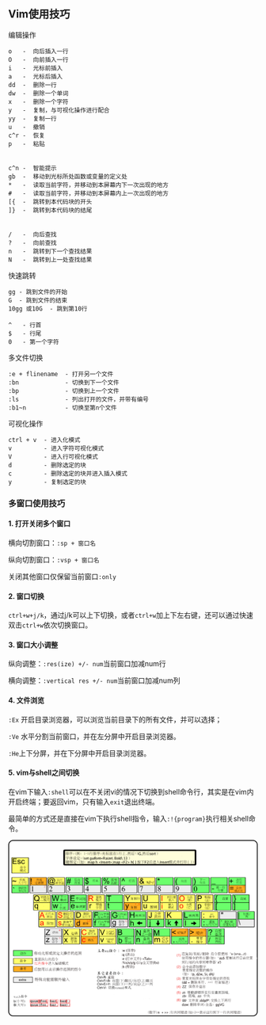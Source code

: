 ## Vim使用技巧



编辑操作

```
o   -  向后插入一行
O   -  向前插入一行
i   -  光标前插入
a   -  光标后插入
dd  -  删除一行
dw  -  删除一个单词
x   -  删除一个字符
y   -  复制，与可视化操作进行配合
yy  -  复制一行
u   -  撤销
c^r -  恢复
p   -  粘贴


c^n -  智能提示
gb  -  移动到光标所处函数或变量的定义处
*   -  读取当前字符，并移动到本屏幕内下一次出现的地方
#   -  读取当前字符，并移动到本屏幕内上一次出现的地方
[{  -  跳转到本代码块的开头
]}  -  跳转到本代码块的结尾


/   -  向后查找
?   -  向前查找
n   -  跳转到下一个查找结果
N   -  跳转到上一处查找结果
```

快速跳转

```
gg - 跳到文件的开始 
G  - 跳到文件的结束 
10gg 或10G  - 跳到第10行 

^   - 行首 
$   - 行尾
0   - 第一个字符
```

多文件切换

``` 
:e + flinename  - 打开另一个文件
:bn             - 切换到下一个文件
:bp             - 切换到上一个文件
:ls             - 列出打开的文件，并带有编号
:b1~n           - 切换至第n个文件
```

可视化操作

```
ctrl + v  - 进入化模式
v         - 进入字符可视化模式
V         - 进入行可视化模式
d         - 删除选定的块
c         - 删除选定的块并进入插入模式
y         - 复制选定的块
```

### 多窗口使用技巧

#### 1. 打开关闭多个窗口

横向切割窗口：`:sp + 窗口名`

纵向切割窗口：`:vsp + 窗口名`

关闭其他窗口仅保留当前窗口`:only`

#### 2. 窗口切换

`ctrl+w+j/k`，通过j/k可以上下切换，或者`ctrl+w`加上下左右键，还可以通过快速双击`ctrl+w`依次切换窗口。

#### 3. 窗口大小调整

纵向调整：`:res(ize) +/- num`当前窗口加减num行

横向调整：`:vertical res +/- num`当前窗口加减num列

#### 4. 文件浏览

`:Ex` 开启目录浏览器，可以浏览当前目录下的所有文件，并可以选择；

`:Ve` 水平分割当前窗口，并在左分屏中开启目录浏览器。

`:He`上下分屏，并在下分屏中开启目录浏览器。

#### 5. vim与shell之间切换

在vim下输入`:shell`可以在不关闭vi的情况下切换到shell命令行，其实是在vim内开启终端；要返回vim，只有输入`exit`退出终端。

最简单的方式还是直接在vim下执行shell指令，输入`:!{program}`执行相关shell命令。





![vim快捷键](picture/vim快捷键.png)